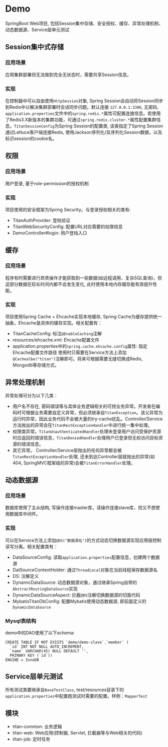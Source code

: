 # Demo
SpringBoot Web项目, 包括Session集中存储、安全授权、缓存、异常处理机制、动态数据源、Service层单元测试

## Session集中式存储
### 应用场景
应用集群部署但无法做到完全无状态时，需要共享Session信息。

### 实现
在控制器中可以自由使用`HttpSession`对象, Spring Session会自动将Session同步到Redis中以解决集群部署时会话同步问题。默认连接 `127.0.0.1:3306`, 无密码, `application.properties`文件中的`spring.redis.*`属性可配置连接信息。若使用了Redis3.X新版本的集群功能，可通过`spring.redis.cluster.*`属性配置集群信息。`TitanSessionConfig`为Spring Session的配置类, 该类指定了Spring Session通过Lettuce客户端连接Redis, 使用Jackson序列化/反序列化Session数据，以及标识session的cookie名。

## 权限
### 应用场景
用户登录, 基于role-permission的授权机制

### 实现
项目使用的安全框架为Spring Security。与登录授权相关的类有:
- TitanAuthProvider: 登陆验证
- TitanWebSecurityConfig: 配置URL对应需要的权限信息
- DemoController#login: 用户登陆入口

## 缓存
### 应用场景
程序有时需要进行昂贵操作才能获取到一些数据(如远程调用、复杂SQL查询)，但这部分数据在较长时间内都不会发生变化, 此时使用本地内存缓存能有效提升性能。

### 实现
项目使用Spring Cache + Ehcache实现本地缓存, Spring Cache为缓存提供统一抽象，Ehcache是具体的缓存实现。相关配置有：
- TitanCacheConfig: 标注`@EnableCaching`注解
- resources/ehcache.xml: Ehcache配置文件
- application.properties中的`spring.cache.ehcache.config`属性: 指定Ehcache配置文件路径
使用时只需要在Service方法上添加`@Cachealbe("titan")`注解即可。将来可根据需要无缝切换成Redis, Mongodb等存储方式。

## 异常处理机制
异常处理可分为以下几类：
- 用户名不存在, 密码错误等与具体业务逻辑相关的可控业务异常。开发者在编码时可根据业务需要自定义异常，但必须继承自`TitanException`。该父异常为运行时异常，因此业务代码不会被大量的try-cache扰乱。Controller/Service方法抛出的异常会在`TitanRestExceptionHandler`中进行统一集中处理。
- 权限类异常。`TitanUnauthenticatedHandler`处理未登录用户访问受保护资源时应返回的错误信息，`TitanDeniedHandler`处理用户已登录但无权访问目标资源的错误信息。
- 其它异常。 Controller/Service层抛出的任何异常都会被`TitanRestExceptionHandler`处理, 还未到达Controller层就抛出的异常(如404, SpringMVC框架级的异常)会被`TitanErrorHandler`处理。

## 动态数据源
### 应用场景
数据库使用了主从结构, 写操作连接master库，读操作连接slave库，但又不想使用数据库中间件。

### 实现
可以在Service方法上添加`@DS("数据源名")`的方式动态切换数据源实现应用层控制读写分离。相关配置类有：
- DataSourceConfig: 读取`application.properties`配置信息，创建两个数据源
- DatSourceContextHolder: 通过`ThreadLocal`对象在当前线程保存数据源名
- DS: 注解定义
- DynamicDataSource: 动态数据源对象，通过继承Spring自带的`AbstractRoutingDataSource`实现
- DynamicDataSourceAspect: 拦截`@DS`注解切换数据源的切面代码
- MybatisTitanDbConfig: 配置Mybatis使用动态数据源, 即前面定义的`DynamicDataSource`

### Mysql表结构
demo中的DAO使用了以下schema:
```
CREATE TABLE IF NOT EXISTS `demo/demo-slave`.`member` (
  `id` INT NOT NULL AUTO_INCREMENT,
  `name` VARCHAR(45) NULL DEFAULT '',
  PRIMARY KEY (`id`))
ENGINE = InnoDB
```

## Service层单元测试
所有测试类要继承自`BaseTestClass`, test/resources目录下的`application.properties`中配置跑测试时需要的配置。样例：`MapperTest`


## 模块
- titan-common: 业务逻辑
- titan-web: Web应用(控制器, Servlet, 拦截器等与Web相关的代码)
- titan-job: 定时任务
